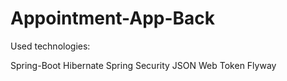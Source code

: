 # Appointment-App-Back

Used technologies:

Spring-Boot
Hibernate
Spring Security
JSON Web Token
Flyway
